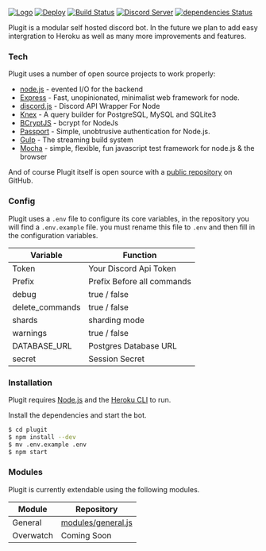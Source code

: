 [![Logo](https://i.imgur.com/ltCv7rbr.png)]()
[![Deploy](https://www.herokucdn.com/deploy/button.svg)](https://heroku.com/deploy?template=https://github.com/MarleyPlant/Plugit)
[![Build Status](https://travis-ci.org/MarleyPlant/Plugit.svg?branch=master)](https://travis-ci.org/MarleyPlant/Plugit)
[![Discord Server](https://discordapp.com/api/guilds/367747780745232384/embed.png)](https://discord.gg/usefMdE)
[![dependencies Status](https://david-dm.org/marleyplant/Plugit/status.svg)](https://david-dm.org/marleyplant/Plugit)


Plugit is  a modular self hosted discord bot. In the future we plan to add easy intergration to Heroku as well as many more improvements and features.

### Tech

Plugit uses a number of open source projects to work properly:
* [node.js](https://nodejs.org/) - evented I/O for the backend
* [Express](https://github.com/expressjs/express) - Fast, unopinionated, minimalist web framework for node.
* [discord.js](https://discord.js.org/) - Discord API Wrapper For Node
* [Knex](https://github.com/tgriesser/knex) - A query builder for PostgreSQL, MySQL and SQLite3
* [BCryptJS](https://github.com/kelektiv/node.bcrypt.js) - bcrypt for NodeJs
* [Passport](https://github.com/jaredhanson/passport) - Simple, unobtrusive authentication for Node.js.
* [Gulp](https://github.com/gulpjs/gulp) - The streaming build system
* [Mocha](https://github.com/mochajs/mocha) - simple, flexible, fun javascript test framework for node.js & the browser

And of course Plugit itself is open source with a [public repository](https://github.com/MarleyPlant/Plugit) on GitHub.

### Config
Plugit uses a `.env` file to configure its core variables, in the repository you will find a `.env.example` file. you must rename this file to `.env` and then fill in the configuration variables.

| Variable | Function |
| ------ | ------ |
| Token | Your Discord Api Token |
| Prefix | Prefix Before all commands
| debug | true / false |
| delete_commands | true / false |
| shards | sharding mode |
| warnings | true / false |
| DATABASE_URL | Postgres Database URL |
| secret | Session Secret |

### Installation

Plugit requires [Node.js](https://nodejs.org/) and the [Heroku CLI](https://devcenter.heroku.com/articles/heroku-cli) to run.

Install the dependencies and start the bot.

```sh
$ cd plugit
$ npm install --dev
$ mv .env.example .env
$ npm start
```

### Modules

Plugit is currently extendable using the following modules.

| Module | Repository |
| ------ | ------ |
| General | [modules/general.js](https://github.com/MarleyPlant/Plugit/blob/master/modules/general.js) |
| Overwatch | Coming Soon |
